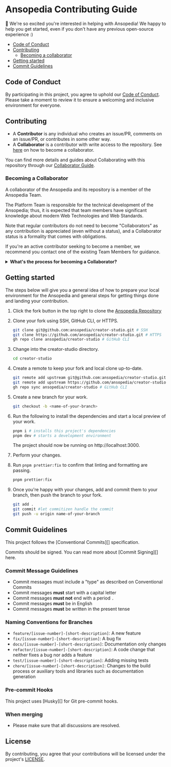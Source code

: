 # Ansopedia Contributing Guide

👋 We're so excited you're interested in helping with Ansopedia! We happy to help you get started, even if you don't have any previous open-source experience :)

- [Code of Conduct](#code-of-conduct)
- [Contributing](#contributing)
  - [Becoming a collaborator](#becoming-a-collaborator)
- [Getting started](#getting-started)
- [Commit Guidelines](#commit-guidelines)

## Code of Conduct

By participating in this project, you agree to uphold our [Code of Conduct](./CODE_OF_CONDUCT.md). Please take a moment to review it to ensure a welcoming and inclusive environment for everyone.

## Contributing

- A **Contributor** is any individual who creates an issue/PR, comments on an issue/PR, or contributes in some other way.
- A **Collaborator** is a contributor with write access to the repository. See [here](#becoming-a-collaborator) on how to become a collaborator.

You can find more details and guides about Collaborating with this repository through our [Collaborator Guide](./COLLABORATOR_GUIDE.md).

### Becoming a Collaborator

A collaborator of the Ansopedia and its repository is a member of the Ansopedia Team.

The Platform Team is responsible for the technical development of the Ansopedia; thus, it is expected
that team members have significant knowledge about modern Web Technologies and Web Standards.

Note that regular contributors do not need to become "Collaborators" as any contribution is appreciated (even without a status), and a Collaborator status
is a formality that comes with obligations.

If you're an active contributor seeking to become a member, we recommend you contact one of the existing Team Members for guidance.

<details>
  <summary><b>What's the process for becoming a Collaborator?</b></summary>

- You must be actively contributing to this repository.
- Contributions must include significant code reviews or code contributions.
- A nomination must be done by an existing Team Member of the Website Team with an Issue
  - The Issue must explain and describe why the nominated person is a good addition to the team
  - The Issue must contain links to relevant contributions through:
    - Code Reviews
    - Comments on Issues and PRs
    - Authoring of PRs or Issues
    - Comments or Authoring of Discussions
- The nomination must have at least three existing members of the Website Team agree with the nomination.
  - This can be done through commenting with "agreement" (showing support) or reacting to the Issue with a :+1: (Thumbs-up Emoji)
- The Issue must be open for at least 72 hours without an objection from an existing member of the Website Team
  - The nomination cannot pass until all open objections are resolved.
  - Objections from the TSC or Core Collaborators are also counted as valid objections.

</details>

## Getting started

The steps below will give you a general idea of how to prepare your local environment for the Ansopedia and general steps
for getting things done and landing your contribution.

1. Click the fork button in the top right to clone the [Ansopedia Repository](https://github.com/ansopedia/creator-studio/fork)

2. Clone your fork using SSH, GitHub CLI, or HTTPS.

   ```bash
   git clone git@github.com:ansopedia/creator-studio.git # SSH
   git clone https://github.com/ansopedia/creator-studio.git # HTTPS
   gh repo clone ansopedia/creator-studio # GitHub CLI
   ```

3. Change into the creator-studio directory.

   ```bash
   cd creator-studio
   ```

4. Create a remote to keep your fork and local clone up-to-date.

   ```bash
   git remote add upstream git@github.com:ansopedia/creator-studio.git # SSH
   git remote add upstream https://github.com/ansopedia/creator-studio.git # HTTPS
   gh repo sync ansopedia/creator-studio # GitHub CLI
   ```

5. Create a new branch for your work.

   ```bash
   git checkout -b <name-of-your-branch>
   ```

6. Run the following to install the dependencies and start a local preview of your work.

   ```bash
   pnpm i # installs this project's dependencies
   pnpm dev # starts a development environment
   ```

   The project should now be running on http://localhost:3000.

7. Perform your changes.

8. Run `pnpm prettier:fix` to confirm that linting and formatting are passing.

   ```bash
   pnpm prettier:fix
   ```

9. Once you're happy with your changes, add and commit them to your branch, then push the branch to your fork.

   ```bash
   git add .
   git commit #let commitizen handle the commit
   git push -u origin name-of-your-branch
   ```

## Commit Guidelines

This project follows the [Conventional Commits][] specification.

Commits should be signed. You can read more about [Commit Signing][] here.

### Commit Message Guidelines

- Commit messages must include a "type" as described on Conventional Commits
- Commit messages **must** start with a capital letter
- Commit messages **must not** end with a period `.`
- Commit messages **must** be in English
- Commit messages **must** be written in the present tense

### Naming Conventions for Branches

- `feature/[issue-number]-[short-description]`: A new feature
- `fix/[issue-number]-[short-description]`: A bug fix
- `docs/[issue-number]-[short-description]`: Documentation only changes
- `refactor/[issue-number]-[short-description]`: A code change that neither fixes a bug nor adds a feature
- `test/[issue-number]-[short-description]`: Adding missing tests
- `chore/[issue-number]-[short-description]`: Changes to the build process or auxiliary tools and libraries such as documentation generation

### Pre-commit Hooks

This project uses [Husky][] for Git pre-commit hooks.

### When merging

- Please make sure that all discussions are resolved.

## License

By contributing, you agree that your contributions will be licensed under the project's [LICENSE](./LICENSE).
